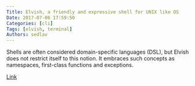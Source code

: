 ```yaml
---
Title: Elvish, a friendly and expressive shell for UNIX like OS
Date: 2017-07-06 17:59:50
Categories: [cli]
Tags: [elvish, terminal]
Authors: sedlav
---
```


Shells are often considered domain-specific languages (DSL), but Elvish does not restrict itself to this notion. It embraces such concepts as namespaces, first-class functions and exceptions.

[Link](https://elvish.io/)
